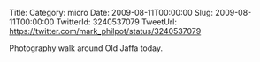 Title: 
Category: micro
Date: 2009-08-11T00:00:00
Slug: 2009-08-11T00:00:00
TwitterId: 3240537079
TweetUrl: https://twitter.com/mark_philpot/status/3240537079

Photography walk around Old Jaffa today.